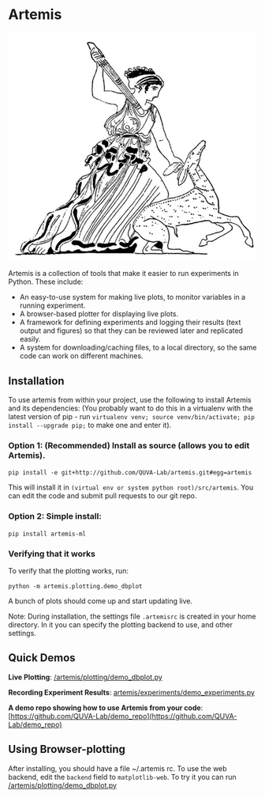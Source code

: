 # Artemis

 ![The deer represents dull, repetitive coding tasks, and Artemis represents Artemis.  As you can see, once Artemis comes along, the future is not bright for dull, repetitive coding tasks.](https://raw.githubusercontent.com/petered/data/master/images/artemis.jpeg)

Artemis is a collection of tools that make it easier to run experiments in Python.  These include:

- An easy-to-use system for making live plots, to monitor variables in a running experiment.
- A browser-based plotter for displaying live plots.
- A framework for defining experiments and logging their results (text output and figures) so that they can be reviewed later and replicated easily.
- A system for downloading/caching files, to a local directory, so the same code can work on different machines.

## Installation
To use artemis from within your project, use the following to install Artemis and its dependencies: (You probably want to do this in a virtualenv with the latest version of pip - run `virtualenv venv; source venv/bin/activate; pip install --upgrade pip;` to make one and enter it).


### Option 1: (Recommended) Install as source (allows you to edit Artemis).

```
pip install -e git+http://github.com/QUVA-Lab/artemis.git#egg=artemis 
```
This will install it in `(virtual env or system python root)/src/artemis`.  You can edit the code and submit pull requests to our git repo.


### Option 2: Simple install:

```
pip install artemis-ml
```

### Verifying that it works

To verify that the plotting works, run:
```
python -m artemis.plotting.demo_dbplot
```
A bunch of plots should come up and start updating live. 


<!--- To verify that the installation worked, go:
```
cd venv/src/artemis
py.test
```
All tests should pass.
(pytest for some reason cant find modules when you do this alone)--->
Note: During installation, the settings file `.artemisrc` is created in your home directory. In it you can specify the plotting backend to use, and other settings.


## Quick Demos

**Live Plotting**: [/artemis/plotting/demo_dbplot.py](/artemis/plotting/demo_dbplot.py)  

**Recording Experiment Results**:  [artemis/experiments/demo_experiments.py](/artemis/experiments/demo_experiments.py)  

**A demo repo showing how to use Artemis from your code**: [https://github.com/QUVA-Lab/demo_repo](https://github.com/QUVA-Lab/demo_repo)

## Using Browser-plotting
After installing, you should have a file ~/.artemis rc.  To use the web backend, edit the `backend` field to `matplotlib-web`.  To try it you can run [/artemis/plotting/demo_dbplot.py](/artemis/plotting/demo_dbplot.py)  



